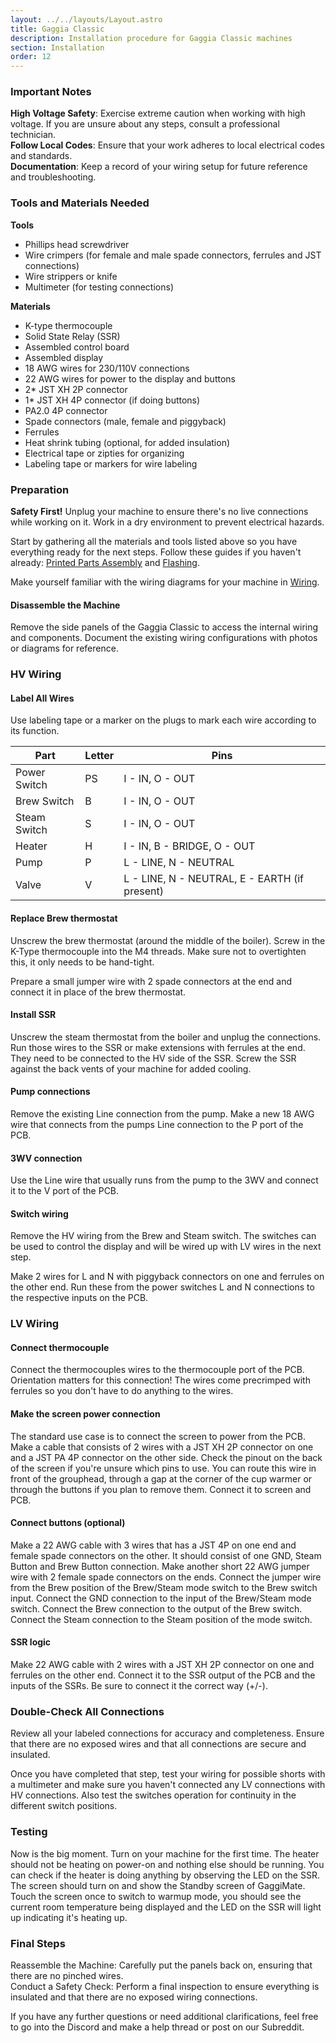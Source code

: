 ```yaml
---
layout: ../../layouts/Layout.astro
title: Gaggia Classic
description: Installation procedure for Gaggia Classic machines
section: Installation
order: 12
---
```


<div class="bg-red-100 border border-red-400 text-red-700 px-4 py-3 rounded relative" role="alert">
<h3 class="my-2">Important Notes</h3>

<strong class="font-bold text-red-700">High Voltage Safety</strong>: Exercise extreme caution when working with high voltage. If you are unsure about any steps, consult a professional technician.  
<strong class="font-bold text-red-700">Follow Local Codes</strong>: Ensure that your work adheres to local electrical codes and standards.  
<strong class="font-bold text-red-700">Documentation</strong>: Keep a record of your wiring setup for future reference and troubleshooting.

</div>

<div class="bg-blue-50 mt-4 border border-blue-500 text-blue-800 px-4 py-3 rounded">
<h3 class="my-2">Tools and Materials Needed</h3>

**Tools**

* Phillips head screwdriver
* Wire crimpers (for female and male spade connectors, ferrules and JST connections)
* Wire strippers or knife
* Multimeter (for testing connections)

**Materials**

* K-type thermocouple
* Solid State Relay (SSR)
* Assembled control board
* Assembled display
* 18 AWG wires for 230/110V connections
* 22 AWG wires for power to the display and buttons
* 2* JST XH 2P connector
* 1* JST XH 4P connector (if doing buttons)
* PA2.0 4P connector 
* Spade connectors (male, female and piggyback)
* Ferrules
* Heat shrink tubing (optional, for added insulation)
* Electrical tape or zipties for organizing
* Labeling tape or markers for wire labeling

</div>

### Preparation

**Safety First!**
Unplug your machine to ensure there's no live connections while working on it.
Work in a dry environment to prevent electrical hazards.

Start by gathering all the materials and tools listed above so you have everything ready for the next steps. Follow these guides if you haven't already: [Printed Parts Assembly](/docs/sourcing-printed-parts) and [Flashing](/docs/flashing).

Make yourself familiar with the wiring diagrams for your machine in [Wiring](/docs/wiring).


#### Disassemble the Machine
Remove the side panels of the Gaggia Classic to access the internal wiring and components.
Document the existing wiring configurations with photos or diagrams for reference.

### HV Wiring

#### Label All Wires
Use labeling tape or a marker on the plugs to mark each wire according to its function.

| Part | Letter | Pins                        |
| ---- | ----- |-----------------------------|
| Power Switch | PS | I - IN, O - OUT             |
| Brew Switch | B | I - IN, O - OUT             |
| Steam Switch | S | I - IN, O - OUT             |
| Heater | H | I - IN, B - BRIDGE, O - OUT |
| Pump | P | L - LINE, N - NEUTRAL |
| Valve | V | L - LINE, N - NEUTRAL, E - EARTH (if present) |

#### Replace Brew thermostat

Unscrew the brew thermostat (around the middle of the boiler).
Screw in the K-Type thermocouple into the M4 threads. Make sure not to overtighten this, it only needs to be hand-tight.

Prepare a small jumper wire with 2 spade connectors at the end and connect it in place of the brew thermostat.

#### Install SSR

Unscrew the steam thermostat from the boiler and unplug the connections. Run those wires to the SSR or make extensions with ferrules at the end.
They need to be connected to the HV side of the SSR.
Screw the SSR against the back vents of your machine for added cooling.

#### Pump connections

Remove the existing Line connection from the pump. Make a new 18 AWG wire that connects from the pumps Line connection to the P port of the PCB.

#### 3WV connection

Use the Line wire that usually runs from the pump to the 3WV and connect it to the V port of the PCB.

#### Switch wiring

Remove the HV wiring from the Brew and Steam switch. The switches can be used to control the display and will be wired up with LV wires in the next step.

Make 2 wires for L and N with piggyback connectors on one and ferrules on the other end. Run these from the power switches L and N connections to the respective inputs on the PCB.

### LV Wiring

#### Connect thermocouple

Connect the thermocouples wires to the thermocouple port of the PCB. Orientation matters for this connection! The wires come precrimped with ferrules so you don't have to do anything to the wires.

#### Make the screen power connection

The standard use case is to connect the screen to power from the PCB. Make a cable that consists of 2 wires with a JST XH 2P connector on one and a JST PA 4P connector on the other side. Check the pinout on the back of the screen if you're unsure which pins to use.
You can route this wire in front of the grouphead, through a gap at the corner of the cup warmer or through the buttons if you plan to remove them.
Connect it to screen and PCB.

#### Connect buttons (optional)

Make a 22 AWG cable with 3 wires that has a JST 4P on one end and female spade connectors on the other. It should consist of one GND, Steam Button and Brew Button connection.
Make another short 22 AWG jumper wire with 2 female spade connectors on the ends.
Connect the jumper wire from the Brew position of the Brew/Steam mode switch to the Brew switch input.
Connect the GND connection to the input of the Brew/Steam mode switch.
Connect the Brew connection to the output of the Brew switch.
Connect the Steam connection to the Steam position of the mode switch.

#### SSR logic

Make 22 AWG cable with 2 wires with a JST XH 2P connector on one and ferrules on the other end. Connect it to the SSR output of the PCB and the inputs of the SSRs. Be sure to connect it the correct way (+/-).

### Double-Check All Connections
Review all your labeled connections for accuracy and completeness.
Ensure that there are no exposed wires and that all connections are secure and insulated.

Once you have completed that step, test your wiring for possible shorts with a multimeter and make sure you haven't connected any LV connections with HV connections. Also test the switches operation for continuity in the different switch positions.

### Testing
Now is the big moment. Turn on your machine for the first time. The heater should not be heating on power-on and nothing else should be running. You can check if the heater is doing anything by observing the LED on the SSR.
The screen should turn on and show the Standby screen of GaggiMate. Touch the screen once to switch to warmup mode, you should see the current room temperature being displayed and the LED on the SSR will light up indicating it's heating up.

### Final Steps
Reassemble the Machine: Carefully put the panels back on, ensuring that there are no pinched wires.  
Conduct a Safety Check: Perform a final inspection to ensure everything is insulated and that there are no exposed wiring connections.  

If you have any further questions or need additional clarifications, feel free to go into the Discord and make a help thread or post on our Subreddit.
